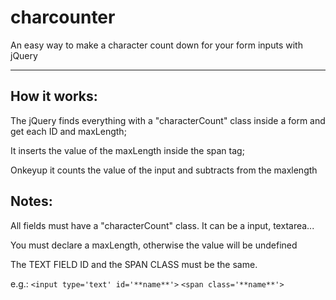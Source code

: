 # charcounter
An easy way to make a character count down for your form inputs with jQuery

* * *

## How it works:
The jQuery finds everything with a "characterCount" class inside a form and get each ID and maxLength;

It inserts the value of the maxLength inside the span tag;

Onkeyup it counts the value of the input and subtracts from the maxlength

## Notes:
All fields must have a "characterCount" class. It can be a input, textarea...

You must declare a maxLength, otherwise the value will be undefined

The TEXT FIELD ID and the SPAN CLASS must be the same.

e.g.: 
`<input type='text' id='**name**'>`
`<span class='**name**'>`
